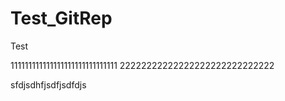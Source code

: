 # Test_GitRep
Test

111111111111111111111111111111
22222222222222222222222222222


sfdjsdhfjsdfjsdfdjs
